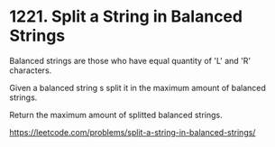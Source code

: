 # 1221. Split a String in Balanced Strings

Balanced strings are those who have equal quantity of 'L' and 'R' characters.

Given a balanced string s split it in the maximum amount of balanced strings.

Return the maximum amount of splitted balanced strings.

<https://leetcode.com/problems/split-a-string-in-balanced-strings/>

